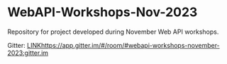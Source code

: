 # WebAPI-Workshops-Nov-2023
Repository for project developed during November Web API workshops.


Gitter: [LINK](https://app.gitter.im/#/room/#webapi-workshops-november-2023:gitter.im)https://app.gitter.im/#/room/#webapi-workshops-november-2023:gitter.im
